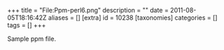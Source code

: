 +++
title = "File:Ppm-perl6.png"
description = ""
date = 2011-08-05T18:16:42Z
aliases = []
[extra]
id = 10238
[taxonomies]
categories = []
tags = []
+++

Sample ppm file.
